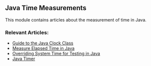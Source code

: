 ## Java Time Measurements

This module contains articles about the measurement of time in Java.

### Relevant Articles: 
- [Guide to the Java Clock Class](http://www.surya.com/java-clock)
- [Measure Elapsed Time in Java](http://www.surya.com/java-measure-elapsed-time)
- [Overriding System Time for Testing in Java](https://www.surya.com/java-override-system-time)
- [Java Timer](http://www.surya.com/java-timer-and-timertask)
